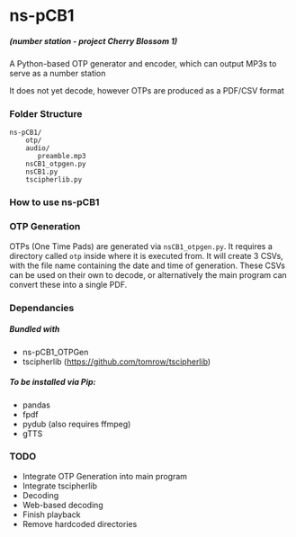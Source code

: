 # ns-pCB1
##### (number station - project Cherry Blossom 1)
A Python-based OTP generator and encoder, which can output MP3s to serve as a number station

It does not yet decode, however OTPs are produced as a PDF/CSV format 

### Folder Structure
```
ns-pCB1/
    otp/
    audio/
       preamble.mp3
    nsCB1_otpgen.py
    nsCB1.py
    tscipherlib.py
```

### How to use ns-pCB1

### OTP Generation
OTPs (One Time Pads) are generated via `nsCB1_otpgen.py`. It requires a directory called `otp` inside where it is executed from. 
It will create 3 CSVs, with the file name containing the date and time of generation. These CSVs can be used on their own to decode, or alternatively the main program can convert these into a single PDF. 

### Dependancies
##### Bundled with
  * ns-pCB1_OTPGen
  * tscipherlib (https://github.com/tomrow/tscipherlib)
##### To be installed via Pip:
  * pandas
  * fpdf
  * pydub (also requires ffmpeg)
  * gTTS

### TODO
 * Integrate OTP Generation into main program
 * Integrate tscipherlib
 * Decoding
 * Web-based decoding
 * Finish playback
 * Remove hardcoded directories
